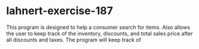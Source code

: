 # lahnert-exercise-187
This program is designed to help a consumer search for items. Also allows the user to keep track of the inventory, discounts, and total sales price after all discounts and taxes. The program will keep track of
